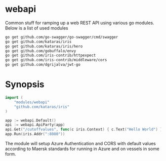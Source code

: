 # webapi

Common stuff for ramping up a web REST API using various go modules.
Below is a list of used modules


```bash
go get github.com/go-swagger/go-swagger/cmd/swagger
go get github.com/kataras/iris
go get github.com/kataras/iris/hero
go get github.com/gobuffalo/envy
go get github.com/iris-contrib/httpexpect
go get github.com/iris-contrib/middleware/cors
go get github.com/dgrijalva/jwt-go
```

# Synopsis

```go
import (
    "modules/webapi"
	"github.com/kataras/iris"
)

app := webapi.Default()
api := webapi.ApiParty(app)
api.Get("/cutoffvalues", func(c iris.Context) { c.Text("Hello World") }
app.Run(iris.Addr(":8080"))
```

The module will setup Azure Authentication and CORS with default
values according to Maersk standards for running in Azure and on
vessels in some form.
